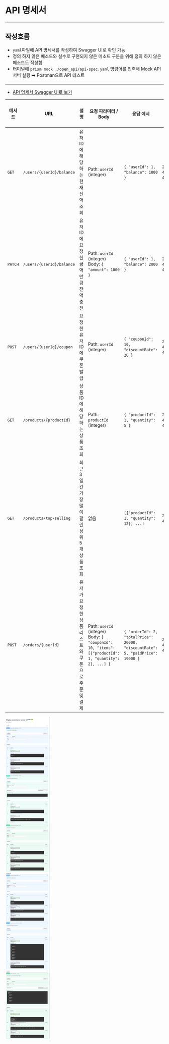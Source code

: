 # API 명세서
---
## 작성흐름
- `yaml`파일에 API 명세서를 작성하여 Swagger UI로 확인 가능
- 정의 하지 않은 메소드와 실수로 구현되지 않은 메소드 구분을 위해 정의 하지 않은 메소드도 작성함
- 터미널에 `prism mock ./open_api/api-spec.yaml` 명령어를 입력해 Mock API 서버 실행 ➡️ Postman으로 API 테스트
---
- [API 명세서 Swagger UI로 보기](https://petstore.swagger.io/?url=https://raw.githubusercontent.com/bskjp1004/hhplus-ecommerce-server/refs/heads/STEP04/open_api/api-spec.yaml)

| 메서드     | URL                       | 설명                           | 요청 파라미터 / Body                                                                                            | 응답 예시                                                                          | 응답 코드               |
| ------- | ------------------------- | ---------------------------- | --------------------------------------------------------------------------------------------------------- | ------------------------------------------------------------------------------ | ------------------- |
| `GET`   | `/users/{userId}/balance` | 유저 ID에 해당하는 현재 잔액 조회         | Path: `userId` (integer)                                                                                  | `{ "userId": 1, "balance": 1000 }`                                             | `200`, `400`, `404` |
| `PATCH` | `/users/{userId}/balance` | 유저 ID에 요청한 금액만큼 잔액 충전        | Path: `userId` (integer) <br> Body: `{ "amount": 1000 }`                                                  | `{ "userId": 1, "balance": 2000 }`                                             | `200`, `400`, `404` |
| `POST`  | `/users/{userId}/coupon`  | 요청한 유저 ID에 쿠폰 발급             | Path: `userId` (integer)                                                                                  | `{ "couponId": 10, "discountRate": 20 }`                                       | `200`, `400`, `404` |
| `GET`   | `/products/{productId}`   | 상품 ID에 해당하는 상품 조회            | Path: `productId` (integer)                                                                               | `{ "productId": 1, "quantity": 5 }`                                            | `200`, `400`, `404` |
| `GET`   | `/products/top-selling`   | 최근 3일간 가장 많이 팔린 상위 5개 상품 조회  | 없음                                                                                                        | `[{"productId": 1, "quantity": 12}, ...]`                                      | `200`, `404`        |
| `POST`  | `/orders/{userId}`        | 유저가 요청한 상품 리스트와 쿠폰으로 주문 및 결제 | Path: `userId` (integer) <br> Body: `{ "couponId": 10, "items": [{"productId": 1, "quantity": 2}, ...] }` | `{ "orderId": 2, "totalPrice": 20000, "discountRate": 5, "paidPrice": 19000 }` | `200`, `400`, `404` |


![image](./images/swagger-ui.png)
